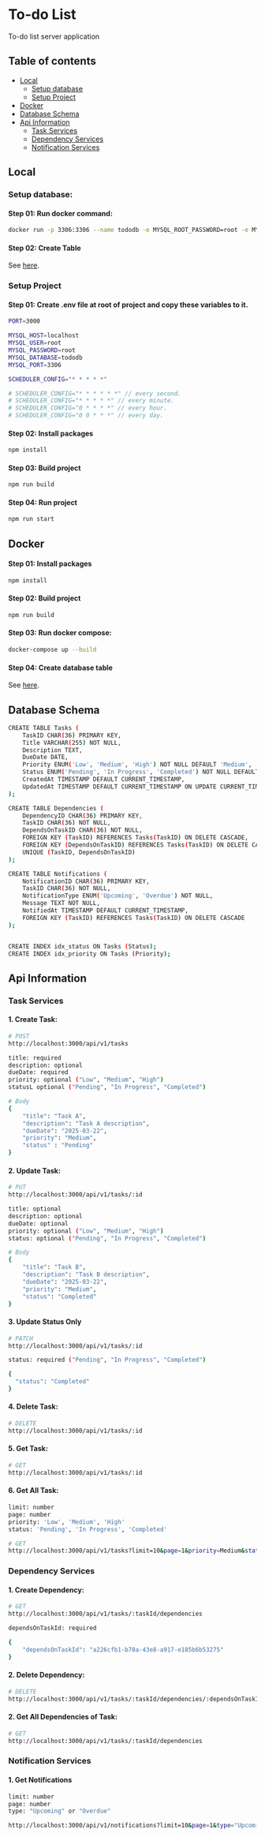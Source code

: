 # To-do List

To-do list server application

## Table of contents

- [Local](#local)
  - [Setup database](#setup-database)
  - [Setup Project](#setup-project)
- [Docker](#docker)
- [Database Schema](#database-schema)
- [Api Information](#api-information)
  - [Task Services](#task-services)
  - [Dependency Services](#dependency-services)
  - [Notification Services](#notification-services)

## Local

### Setup database:

#### Step 01: Run docker command:

```bash
docker run -p 3306:3306 --name tododb -e MYSQL_ROOT_PASSWORD=root -e MYSQL_DATABASE=tododb -d mysql:8.0
```

#### Step 02: Create Table

See [here](#database-schema).

### Setup Project

#### Step 01: Create .env file at root of project and copy these variables to it.

```bash
PORT=3000

MYSQL_HOST=localhost
MYSQL_USER=root
MYSQL_PASSWORD=root
MYSQL_DATABASE=tododb
MYSQL_PORT=3306

SCHEDULER_CONFIG="* * * * *"

# SCHEDULER_CONFIG="* * * * * *" // every second.
# SCHEDULER_CONFIG="* * * * *" // every minute.
# SCHEDULER_CONFIG="0 * * * *" // every hour.
# SCHEDULER_CONFIG="0 0 * * *" // every day.
```

#### Step 02: Install packages

```bash
npm install
```

#### Step 03: Build project

```bash
npm run build
```

#### Step 04: Run project

```bash
npm run start
```

## Docker

#### Step 01: Install packages

```bash
npm install
```

#### Step 02: Build project

```bash
npm run build
```

#### Step 03: Run docker compose:

```bash
docker-compose up --build
```

#### Step 04: Create database table

See [here](#database-schema).

## Database Schema

```bash
CREATE TABLE Tasks (
    TaskID CHAR(36) PRIMARY KEY,
    Title VARCHAR(255) NOT NULL,
    Description TEXT,
    DueDate DATE,
    Priority ENUM('Low', 'Medium', 'High') NOT NULL DEFAULT 'Medium',
    Status ENUM('Pending', 'In Progress', 'Completed') NOT NULL DEFAULT 'Pending',
    CreatedAt TIMESTAMP DEFAULT CURRENT_TIMESTAMP,
    UpdatedAt TIMESTAMP DEFAULT CURRENT_TIMESTAMP ON UPDATE CURRENT_TIMESTAMP
);

CREATE TABLE Dependencies (
    DependencyID CHAR(36) PRIMARY KEY,
    TaskID CHAR(36) NOT NULL,
    DependsOnTaskID CHAR(36) NOT NULL,
    FOREIGN KEY (TaskID) REFERENCES Tasks(TaskID) ON DELETE CASCADE,
    FOREIGN KEY (DependsOnTaskID) REFERENCES Tasks(TaskID) ON DELETE CASCADE,
    UNIQUE (TaskID, DependsOnTaskID)
);

CREATE TABLE Notifications (
    NotificationID CHAR(36) PRIMARY KEY,
    TaskID CHAR(36) NOT NULL,
    NotificationType ENUM('Upcoming', 'Overdue') NOT NULL,
    Message TEXT NOT NULL,
    NotifiedAt TIMESTAMP DEFAULT CURRENT_TIMESTAMP,
    FOREIGN KEY (TaskID) REFERENCES Tasks(TaskID) ON DELETE CASCADE
);


CREATE INDEX idx_status ON Tasks (Status);
CREATE INDEX idx_priority ON Tasks (Priority);
```

## Api Information

### Task Services

#### 1. Create Task:

```bash
# POST
http://localhost:3000/api/v1/tasks
```

```bash
title: required
description: optional
dueDate: required
priority: optional ("Low", "Medium", "High")
statusL optional ("Pending", "In Progress", "Completed")
```

```bash
# Body
{
    "title": "Task A",
    "description": "Task A description",
    "dueDate": "2025-03-22",
    "priority": "Medium",
    "status" : "Pending"
}
```

#### 2. Update Task:

```bash
# PUT
http://localhost:3000/api/v1/tasks/:id
```

```bash
title: optional
description: optional
dueDate: optional
priority: optional ("Low", "Medium", "High")
status: optional ("Pending", "In Progress", "Completed")
```

```bash
# Body
{
    "title": "Task B",
    "description": "Task B description",
    "dueDate": "2025-03-22",
    "priority": "Medium",
    "status": "Completed"
}
```

#### 3. Update Status Only

```bash
# PATCH
http://localhost:3000/api/v1/tasks/:id
```

```bash
status: required ("Pending", "In Progress", "Completed")
```

```bash
{
  "status": "Completed"
}
```

#### 4. Delete Task:

```bash
# DELETE
http://localhost:3000/api/v1/tasks/:id
```

#### 5. Get Task:

```bash
# GET
http://localhost:3000/api/v1/tasks/:id
```

#### 6. Get All Task:

```bash
limit: number
page: number
priority: 'Low', 'Medium', 'High'
status: 'Pending', 'In Progress', 'Completed'
```

```bash
# GET
http://localhost:3000/api/v1/tasks?limit=10&page=1&priority=Medium&status=Pending
```

### Dependency Services

#### 1. Create Dependency:

```bash
# GET
http://localhost:3000/api/v1/tasks/:taskId/dependencies
```

```bash
dependsOnTaskId: required
```

```bash
{
    "dependsOnTaskId": "a226cfb1-b78a-43e8-a917-e185b6b53275"
}
```

#### 2. Delete Dependency:

```bash
# DELETE
http://localhost:3000/api/v1/tasks/:taskId/dependencies/:dependsOnTaskId
```

#### 2. Get All Dependencies of Task:

```bash
# GET
http://localhost:3000/api/v1/tasks/:taskId/dependencies
```

### Notification Services

#### 1. Get Notifications

```bash
limit: number
page: number
type: "Upcoming" or "Overdue"
```

```bash
http://localhost:3000/api/v1/notifications?limit=10&page=1&type="Upcoming"
```
